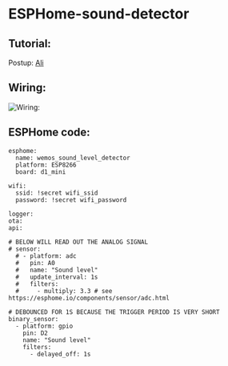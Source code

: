 # ESPHome-sound-detector

## Tutorial:

Postup: [Ali](https://thibmaek.com/posts/detecting-sound-level-using-esp8266-and-esphome)

## Wiring:

![Wiring:](https://images.ctfassets.net/vzyw32ih2a4n/7JNQcx7KGhluEEglaWz36/6f296c7f23a5b752b22d4860d9776360/KY-038.png)

## ESPHome code:

```
esphome:
  name: wemos_sound_level_detector
  platform: ESP8266
  board: d1_mini

wifi:
  ssid: !secret wifi_ssid
  password: !secret wifi_password

logger:
ota:
api:

# BELOW WILL READ OUT THE ANALOG SIGNAL
# sensor:
  # - platform: adc
  #   pin: A0
  #   name: "Sound level"
  #   update_interval: 1s
  #   filters:
  #     - multiply: 3.3 # see https://esphome.io/components/sensor/adc.html

# DEBOUNCED FOR 1S BECAUSE THE TRIGGER PERIOD IS VERY SHORT
binary_sensor:
  - platform: gpio
    pin: D2
    name: "Sound level"
    filters:
      - delayed_off: 1s
```
